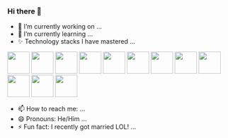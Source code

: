 ### Hi there 👋

- 🔭 I’m currently working on ...
- 🌱 I’m currently learning ...
- ✨ Technology stacks I have mastered ...

<code><a href="#" target="_blank"><img height="50" src="https://www.vectorlogo.zone/logos/drupal/drupal-ar21.svg"></a></code>
<code><a href="#" target="_blank"><img height="50" src="https://www.vectorlogo.zone/logos/w3_html5/w3_html5-ar21.svg"></a></code>
<code><a href="#" target="_blank"><img height="50" src="https://www.vectorlogo.zone/logos/javascript/javascript-horizontal.svg"></a></code>
<code><a href="#" target="_blank"><img height="50" src="https://www.vectorlogo.zone/logos/php/php-ar21.svg"></a></code>
<code><a href="#" target="_blank"><img height="50" src="https://www.vectorlogo.zone/logos/phpmyadmin/phpmyadmin-ar21.svg"></a></code>
<code><a href="#" target="_blank"><img height="50" src="https://www.drupal.org/files/Wordmark_blue_RGB.png"></a></code>
<code><a href="#" target="_blank"><img height="50" src=""></a></code>
<code><a href="#" target="_blank"><img height="50" src=""></a></code>
<code><a href="#" target="_blank"><img height="50" src=""></a></code>
<code><a href="#" target="_blank"><img height="50" src=""></a></code>
<code><a href="#" target="_blank"><img height="50" src=""></a></code>
<code><a href="#" target="_blank"><img height="50" src=""></a></code>



- 📫 How to reach me: ...
- 😄 Pronouns: He/Him ...
- ⚡ Fun fact: I recently got married LOL! ...

<!--
**isalmanhaider/isalmanhaider** is a ✨ _special_ ✨ repository because its `README.md` (this file) appears on your GitHub profile.

Here are some ideas to get you started:

- 🔭 I’m currently working on ...
- 🌱 I’m currently learning ...
- 👯 I’m looking to collaborate on ...
- 🤔 I’m looking for help with ...
- 💬 Ask me about ...
- 📫 How to reach me: ...
- 😄 Pronouns: ...
- ⚡ Fun fact: ...
-->
